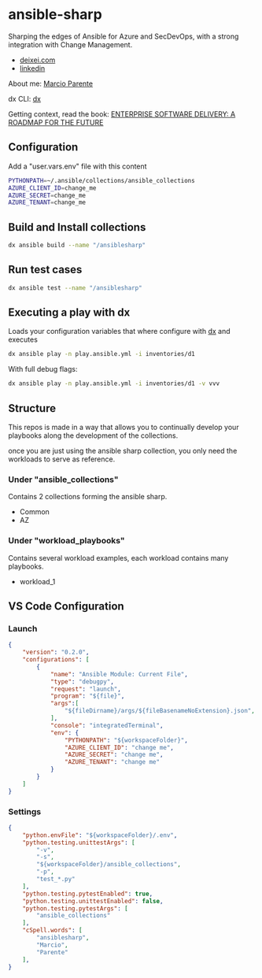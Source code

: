 # ansible-sharp

Sharping the edges of Ansible for Azure and SecDevOps, with a strong integration with Change Management.

- [deixei.com](http://www.deixei.com)
- [linkedin](https://www.linkedin.com/company/deixei/)

About me: [Marcio Parente](./ABOUTME.md)

dx CLI: [dx](https://github.com/deixei/dx)

Getting context, read the book: [ENTERPRISE SOFTWARE DELIVERY: A ROADMAP FOR THE FUTURE](./BOOK.md)

## Configuration

Add a "user.vars.env" file with this content

```bash
PYTHONPATH=~/.ansible/collections/ansible_collections
AZURE_CLIENT_ID=change_me
AZURE_SECRET=change_me
AZURE_TENANT=change_me
```

## Build and Install collections

```bash
dx ansible build --name "/ansiblesharp"
```

## Run test cases

```bash
dx ansible test --name "/ansiblesharp"
```

## Executing a play with dx

Loads your configuration variables that where configure with [dx](https://github.com/deixei/dx) and executes

```bash
dx ansible play -n play.ansible.yml -i inventories/d1
```

With full debug flags:

```bash
dx ansible play -n play.ansible.yml -i inventories/d1 -v vvv
```

## Structure

This repos is made in a way that allows you to continually develop your playbooks along the development of the collections.

once you are just using the ansible sharp collection, you only need the workloads to serve as reference.

### Under "ansible_collections"

Contains 2 collections forming the ansible sharp.

- Common
- AZ

### Under "workload_playbooks"

Contains several workload examples, each workload contains many playbooks.

- workload_1

## VS Code Configuration

### Launch

```json
{
    "version": "0.2.0",
    "configurations": [
        {
            "name": "Ansible Module: Current File",
            "type": "debugpy",
            "request": "launch",
            "program": "${file}",
            "args":[
                "${fileDirname}/args/${fileBasenameNoExtension}.json",
            ],
            "console": "integratedTerminal",
            "env": {
                "PYTHONPATH": "${workspaceFolder}",
                "AZURE_CLIENT_ID": "change me",
                "AZURE_SECRET": "change me",
                "AZURE_TENANT": "change me"
            }
        }
    ]
}
```

### Settings

```json
{
    "python.envFile": "${workspaceFolder}/.env",
    "python.testing.unittestArgs": [
        "-v",
        "-s",
        "${workspaceFolder}/ansible_collections",
        "-p",
        "test_*.py"
    ],
    "python.testing.pytestEnabled": true,
    "python.testing.unittestEnabled": false,
    "python.testing.pytestArgs": [
        "ansible_collections"
    ],
    "cSpell.words": [
        "ansiblesharp",
        "Marcio",
        "Parente"
    ],
}
```
